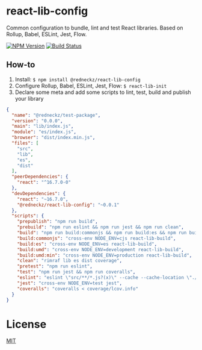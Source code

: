 # react-lib-config

Common configuration to bundle, lint and test React libraries.
Based on Rollup, Babel, ESLint, Jest, Flow.

[![NPM Version][npm-image]][npm-url]
[![Build Status][travis-image]][travis-url]

## How-to

1. Install: `$ npm install @redneckz/react-lib-config`
2. Configure Rollup, Babel, ESLint, Jest, Flow: `$ react-lib-init`
3. Declare some meta and add some scripts to lint, test, build and publish your library

```json
{
  "name": "@redneckz/test-package",
  "version": "0.0.0",
  "main": "lib/index.js",
  "module": "es/index.js",
  "browser": "dist/index.min.js",
  "files": [
    "src",
    "lib",
    "es",
    "dist"
  ],
  "peerDependencies": {
    "react": "^16.7.0-0"
  },
  "devDependencies": {
    "react": "~16.7.0",
    "@redneckz/react-lib-config": "~0.0.1"
  },
  "scripts": {
    "prepublish": "npm run build",
    "prebuild": "npm run eslint && npm run jest && npm run clean",
    "build": "npm run build:commonjs && npm run build:es && npm run build:umd && npm run build:umd:min",
    "build:commonjs": "cross-env NODE_ENV=cjs react-lib-build",
    "build:es": "cross-env NODE_ENV=es react-lib-build",
    "build:umd": "cross-env NODE_ENV=development react-lib-build",
    "build:umd:min": "cross-env NODE_ENV=production react-lib-build",
    "clean": "rimraf lib es dist coverage",
    "pretest": "npm run eslint",
    "test": "npm run jest && npm run coveralls",
    "eslint": "eslint \"src/**/*.js?(x)\" --cache --cache-location \"./.cache\"",
    "jest": "cross-env NODE_ENV=test jest",
    "coveralls": "coveralls < coverage/lcov.info"
  }
}
```

# License

[MIT](http://vjpr.mit-license.org)

[npm-image]: https://badge.fury.io/js/%40redneckz%2Freact-lib-config.svg
[npm-url]: https://www.npmjs.com/package/%40redneckz%2Freact-lib-config
[travis-image]: https://travis-ci.org/redneckz/react-lib-config.svg?branch=master
[travis-url]: https://travis-ci.org/redneckz/react-lib-config

